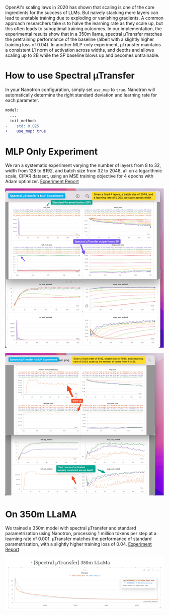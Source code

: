 OpenAI's scaling laws in 2020 has shown that scaling is one of the core ingredients for the success of LLMs. But naively stacking more layers can lead to unstable training due to exploding or vanishing gradients. A common approach researchers take is to halve the learning rate as they scale up, but this often leads to suboptimal training outcomes. In our implementation, the experimental results show that in a 350m llama, spectral µTransfer matches the pretraining performance of the baseline (albeit with a slightly higher training loss of 0.04). In another MLP-only experiment, µTransfer maintains a consistent L1 norm of activation across widths, and depths and allows scaling up to 2B while the SP baseline blows up and becomes untrainable.


# How to use Spectral µTransfer
In your Nanotron configuration, simply set `use_mup` to `true`. Nanotron will automatically determine the right standard deviation and learning rate for each parameter.


```diff
model:
  ...
  init_method:
-    std: 0.025
+    use_mup: true
```

# MLP Only Experiment

We ran a systematic experiment varying the number of layers from 8 to 32, width from 128 to 8192, and batch size from 32 to 2048, all on a logarithmic scale, CIFAR dataset, using an MSE training objective for 4 epochs with Adam optimizer. [Experiment Report](https://wandb.ai/neuralink/exp14_mup_grid_search/reports/-Spectral-Transfer-MLP-s-Experiment-Results--Vmlldzo3NDQ0NTQw?accessToken=xe0mkunx3y8t0xzbzxu9caqcre57or5la58d9o209hinanlmzoaj7es24m4elvdj)


![Scale across widths](./assets/scale-across-width.png)


![Scale across depths](./assets/scale-across-depth.png)


# On 350m LLaMA

We trained a 350m model with spectral µTransfer and standard parametrization using Nanotron, processing 1 million tokens per step at a learning rate of 0.001. µTransfer matches the performance of standard parametrization, with a slightly higher training loss of 0.04. [Experiment Report](https://api.wandb.ai/links/neuralink/i70nnpu9)

![LLaMA](./assets/llama.png)
